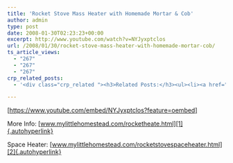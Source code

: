 ```yaml
---
title: 'Rocket Stove Mass Heater with Homemade Mortar & Cob'
author: admin
type: post
date: 2008-01-30T02:23:23+00:00
excerpt: http://www.youtube.com/watch?v=NYJyxptclos
url: /2008/01/30/rocket-stove-mass-heater-with-homemade-mortar-cob/
ts_article_views:
  - "267"
  - "267"
  - "267"
crp_related_posts:
  - '<div class="crp_related "><h3>Related Posts:</h3><ul><li><a href="https://scdhub.org/2017/05/31/colorado-homeless-outloud/"    ><img src="https://scdhub.org/wp-content/uploads/2017/05/Screen-Shot-2017-06-08-at-3.02.26-PM-150x150.png" alt="Denver Homeless Outloud" title="Denver Homeless Outloud" width="150" height="150" class="crp_thumb crp_featured" /><span class="crp_title">Denver Homeless Outloud</span></a></li><li><a href="https://scdhub.org/2017/12/12/8704/"    ><img src="https://scdhub.org/wp-content/uploads/2017/12/8704-150x150.jpg" alt="Our Complete Rain Water System Explained" title="Our Complete Rain Water System Explained" width="150" height="150" class="crp_thumb crp_featured" /><span class="crp_title">Our Complete Rain Water System Explained</span></a></li><li><a href="https://scdhub.org/2018/01/06/household-and-neighborhood-sanitation-infrastructures-excreta-wastewater-disposal-in-developing-countries/"    ><img src="https://scdhub.org/wp-content/plugins/contextual-related-posts/default.png" alt="Household and neighborhood Sanitation Infrastructures: Excreta, wastewater disposal in developing countries" title="Household and neighborhood Sanitation Infrastructures: Excreta, wastewater disposal in developing countries" width="150" height="150" class="crp_thumb crp_default" /><span class="crp_title">Household and neighborhood Sanitation&hellip;</span></a></li><li><a href="https://scdhub.org/2017/12/12/rainwater-harvesting-combined-with-slow-sand-filter/"    ><img src="https://scdhub.org/wp-content/uploads/2017/12/rainwater-harvesting-combined-wi-150x150.jpg" alt="rainwater harvesting combined with slow sand filter" title="rainwater harvesting combined with slow sand filter" width="150" height="150" class="crp_thumb crp_featured" /><span class="crp_title">rainwater harvesting combined with slow sand filter</span></a></li><li><a href="https://scdhub.org/2018/01/06/sanitation-in-emergencies/"    ><img src="https://scdhub.org/wp-content/plugins/contextual-related-posts/default.png" alt="Sanitation in Emergencies" title="Sanitation in Emergencies" width="150" height="150" class="crp_thumb crp_default" /><span class="crp_title">Sanitation in Emergencies</span></a></li><li><a href="https://scdhub.org/2017/06/11/lead-contamination-beyond-flint-drinking-water-and-childrens-health/"    ><img src="https://scdhub.org/wp-content/uploads/2017/06/Screen-Shot-2017-06-10-at-10.17.39-PM-150x150.png" alt="Lead Contamination Beyond Flint: Drinking Water and Children&#8217;s Health" title="Lead Contamination Beyond Flint: Drinking Water and Children&#8217;s Health" width="150" height="150" class="crp_thumb crp_featured" /><span class="crp_title">Lead Contamination Beyond Flint: Drinking Water and&hellip;</span></a></li></ul><div class="crp_clear"></div></div>'

---
```

[https://www.youtube.com/embed/NYJyxptclos?feature=oembed] 

More Info: [www.mylittlehomestead.com/rocketheate.html][1]{.autohyperlink} 

Space Heater: [www.mylittlehomestead.com/rocketstovespaceheater.html][2]{.autohyperlink}

 [1]: http://www.mylittlehomestead.com/rocketheate.html
 [2]: http://www.mylittlehomestead.com/rocketstovespaceheater.html